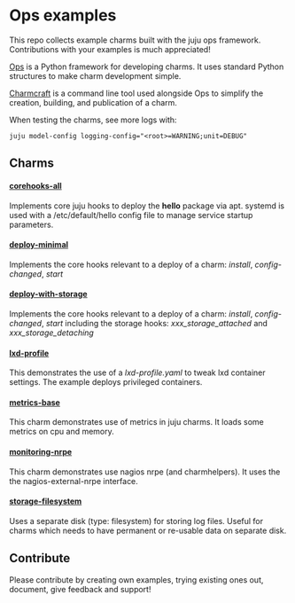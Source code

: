 # Ops examples
This repo collects example charms built with the juju ops framework. Contributions with your examples is much appreciated!

[Ops](https://ops.readthedocs.io/en/latest/) is a Python framework for developing charms. It uses standard Python structures to make charm development simple.

[Charmcraft](https://github.com/canonical/charmcraft) is a command line tool used alongside Ops to simplify the creation, building, and publication of a charm.

When testing the charms, see more logs with:

    juju model-config logging-config="<root>=WARNING;unit=DEBUG"

## Charms 

#### [corehooks-all](corehooks-all)
Implements core juju hooks to deploy the **hello** package via apt. 
systemd is used with a /etc/default/hello config file to manage service startup parameters.

#### [deploy-minimal](deploy-minimal)
Implements the core hooks relevant to a deploy of a charm: *install*, *config-changed*, *start*

#### [deploy-with-storage](deploy-with-storage)
Implements the core hooks relevant to a deploy of a charm: *install*, *config-changed*, *start* 
including the storage hooks: *xxx_storage_attached* and *xxx_storage_detaching*

#### [lxd-profile](lxd-profile)

This demonstrates the use of a *lxd-profile.yaml* to tweak lxd container settings. 
The example deploys privileged containers.

#### [metrics-base](metrics-base)
This charm demonstrates use of metrics in juju charms.
It loads some metrics on cpu and memory.

#### [monitoring-nrpe](monitoring-nrpe)
This charm demonstrates use nagios nrpe (and charmhelpers).
It uses the the nagios-external-nrpe interface.

#### [storage-filesystem](storage-filesystem)
Uses a separate disk (type: filesystem) for storing log files. 
Useful for charms which needs to have permanent or re-usable data on separate disk.


## Contribute
Please contribute by creating own examples, trying existing ones out, document, give feedback and support!